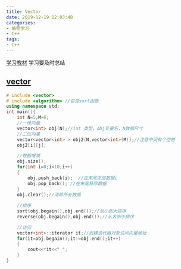 ```yaml
---
title: Vector
date: 2019-12-19 12:03:48
categories:
- 编程学习
- C++
tags:
- C++
---
```


[学习教材](https://www.runoob.com/cplusplus/cpp-tutorial.html)
学习要及时总结
## [vector](https://www.runoob.com/w3cnote/cpp-vector-container-analysis.html)

```C++
# include <vector>
# include <algorithm> //包含sort函数
using namespace std;
int main(){
    int N=5,M=6;
    //一维向量
    vector<int> obj(N);//int 类型，obj变量名，N数据尺寸
    //二位向量
    vector<vector<int> > obj2(N,vector<int>(M));//注意中间有个空格
    obj2[i][j];

    //数据增减
    obj.size();
    for(int i=0;i<10;i++)
    {
        obj.push_back(i);  //在末尾添加数据i
        obj.pop_back(); //在末尾移除数据 
    } 
    obj.clear();//清除所有数据
    
    //排序
    sort(obj.begain(),obj.end());//从小到大排序
    reverse(obj.begain(),obj.end());//从大到小排序

    //访问
    vector<int>::iterator it;//创建迭代器对象访问向量地址
    for(it=obj.begain();it!=obj.end();it++)
    {
        cout<<*it<<" ";
    }
}
```
